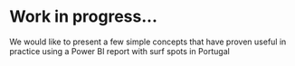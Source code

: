 # Work in progress...

We would like to present a few simple concepts that have proven useful in practice using a Power BI report with surf spots in Portugal
